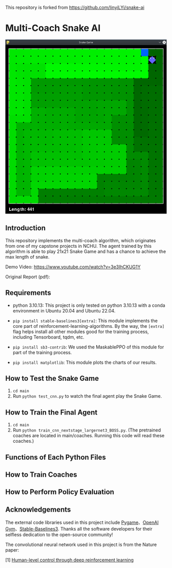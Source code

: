 This repository is forked from https://github.com/linyiLYi/snake-ai
# Multi-Coach Snake AI
<img src="Snake_win.png">

## Introduction
This repository implements the multi-coach algorithm, which originates from one of my capstone projects in NCHU.
The agent trained by this algorithm is able to play 21x21 Snake Game and has a chance to achieve the max length of snake.

Demo Video: https://www.youtube.com/watch?v=3e3IhCKUG1Y

Original Report (pdf):

## Requirements
* python 3.10.13: This project is only tested on python 3.10.13 with a conda environment in Ubuntu 20.04 and Ubuntu 22.04.

* ```pip install stable-baselines3[extra]```: This module implements the core part of reinforcement-learning-algorithms. By the way, the ```[extra]``` flag helps install all other modules good for the training process, including Tensorboard, tqdm, etc.

* ```pip install sb3-contrib```: We used the MaskablePPO of this module for part of the training process.

* ```pip install matplotlib```: This module plots the charts of our results.

## How to Test the Snake Game
1. ```cd main```
2. Run ```python test_cnn.py``` to watch the final agent play the Snake Game.

## How to Train the Final Agent
1. ```cd main```
2. Run ```python train_cnn_nextstage_largernet3_BOSS.py```. (The pretrained coaches are located in main/coaches. Running this code will read these coaches.)

## Functions of Each Python Files

## How to Train Coaches

## How to Perform Policy Evaluation

## Acknowledgements
The external code libraries used in this project include [Pygame](https://www.pygame.org/news)、[OpenAI Gym](https://github.com/openai/gym)、[Stable-Baselines3](https://stable-baselines3.readthedocs.io/en/master/). Thanks all the software developers for their selfless dedication to the open-source community!

The convolutional neural network used in this project is from the Nature paper:

[1] [Human-level control through deep reinforcement learning](https://www.nature.com/articles/nature14236)
